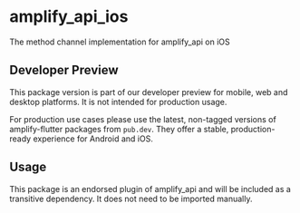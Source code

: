 # amplify_api_ios

The method channel implementation for amplify_api on iOS

## Developer Preview

This package version is part of our developer preview for mobile, web and desktop platforms. It is not intended for production usage. 

For production use cases please use the latest, non-tagged versions of amplify-flutter packages from `pub.dev`. They offer a stable, production-ready experience for Android and iOS.

## Usage

This package is an endorsed plugin of amplify_api and will be included as a transitive dependency. It does not need to be imported manually.
